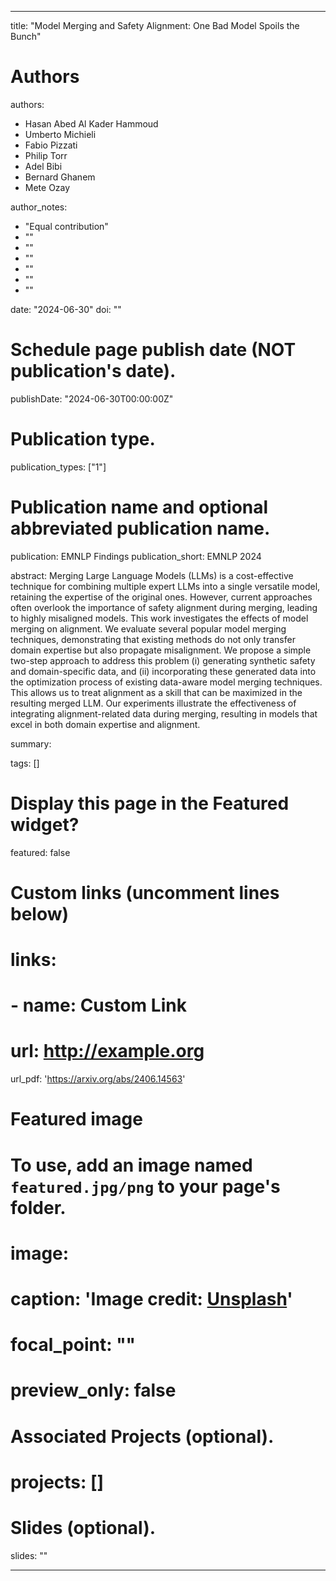 ---

title: "Model Merging and Safety Alignment: One Bad Model Spoils the Bunch"

# Authors
authors:
- Hasan Abed Al Kader Hammoud
- Umberto Michieli
- Fabio Pizzati
- Philip Torr
- Adel Bibi
- Bernard Ghanem
- Mete Ozay

author_notes:
- "Equal contribution"
- ""
- ""
- ""
- ""
- ""
- ""

date: "2024-06-30"
doi: ""

# Schedule page publish date (NOT publication's date).
publishDate: "2024-06-30T00:00:00Z"

# Publication type.
publication_types: ["1"]

# Publication name and optional abbreviated publication name.
publication: EMNLP Findings
publication_short: EMNLP 2024

abstract: Merging Large Language Models (LLMs) is a cost-effective technique for combining multiple expert LLMs into a single versatile model, retaining the expertise of the original ones. However, current approaches often overlook the importance of safety alignment during merging, leading to highly misaligned models. This work investigates the effects of model merging on alignment. We evaluate several popular model merging techniques, demonstrating that existing methods do not only transfer domain expertise but also propagate misalignment. We propose a simple two-step approach to address this problem (i) generating synthetic safety and domain-specific data, and (ii) incorporating these generated data into the optimization process of existing data-aware model merging techniques. This allows us to treat alignment as a skill that can be maximized in the resulting merged LLM. Our experiments illustrate the effectiveness of integrating alignment-related data during merging, resulting in models that excel in both domain expertise and alignment.

summary: 

tags: []

# Display this page in the Featured widget?
featured: false

# Custom links (uncomment lines below)
# links:
# - name: Custom Link
#   url: http://example.org

url_pdf: 'https://arxiv.org/abs/2406.14563'

# Featured image
# To use, add an image named `featured.jpg/png` to your page's folder. 
# image:
#   caption: 'Image credit: [**Unsplash**](https://unsplash.com/photos/pLCdAaMFLTE)'
#   focal_point: ""
#   preview_only: false

# Associated Projects (optional).
# projects: []

# Slides (optional).
slides: ""

---